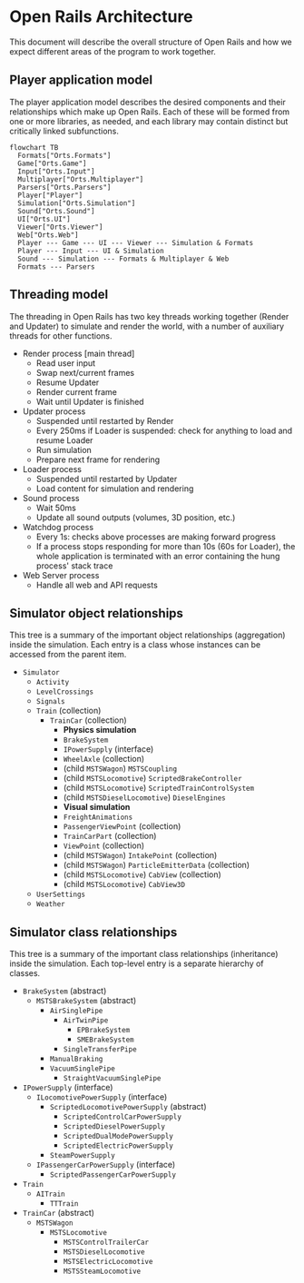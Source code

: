 # Open Rails Architecture

This document will describe the overall structure of Open Rails and how we expect different areas of the program to work together.

## Player application model

The player application model describes the desired components and their relationships which make up Open Rails. Each of these will be formed from one or more libraries, as needed, and each library may contain distinct but critically linked subfunctions.

```mermaid
flowchart TB
  Formats["Orts.Formats"]
  Game["Orts.Game"]
  Input["Orts.Input"]
  Multiplayer["Orts.Multiplayer"]
  Parsers["Orts.Parsers"]
  Player["Player"]
  Simulation["Orts.Simulation"]
  Sound["Orts.Sound"]
  UI["Orts.UI"]
  Viewer["Orts.Viewer"]
  Web["Orts.Web"]
  Player --- Game --- UI --- Viewer --- Simulation & Formats
  Player --- Input --- UI & Simulation
  Sound --- Simulation --- Formats & Multiplayer & Web
  Formats --- Parsers
```

## Threading model

The threading in Open Rails has two key threads working together (Render and Updater) to simulate and render the world, with a number of auxiliary threads for other functions.

- Render process [main thread]
  - Read user input
  - Swap next/current frames
  - Resume Updater
  - Render current frame
  - Wait until Updater is finished
- Updater process
  - Suspended until restarted by Render
  - Every 250ms if Loader is suspended: check for anything to load and resume Loader
  - Run simulation
  - Prepare next frame for rendering
- Loader process
  - Suspended until restarted by Updater
  - Load content for simulation and rendering
- Sound process
  - Wait 50ms
  - Update all sound outputs (volumes, 3D position, etc.)
- Watchdog process
  - Every 1s: checks above processes are making forward progress
  - If a process stops responding for more than 10s (60s for Loader), the whole application is terminated with an error containing the hung process' stack trace
- Web Server process
  - Handle all web and API requests

## Simulator object relationships

This tree is a summary of the important object relationships (aggregation) inside the simulation. Each entry is a class whose instances can be accessed from the parent item.

- `Simulator`
  - `Activity`
  - `LevelCrossings`
  - `Signals`
  - `Train` (collection)
    - `TrainCar` (collection)
      - **Physics simulation**
      - `BrakeSystem`
      - `IPowerSupply` (interface)
      - `WheelAxle` (collection)
      - (child `MSTSWagon`) `MSTSCoupling`
      - (child `MSTSLocomotive`) `ScriptedBrakeController`
      - (child `MSTSLocomotive`) `ScriptedTrainControlSystem`
      - (child `MSTSDieselLocomotive`) `DieselEngines`
      - **Visual simulation**
      - `FreightAnimations`
      - `PassengerViewPoint` (collection)
      - `TrainCarPart` (collection)
      - `ViewPoint` (collection)
      - (child `MSTSWagon`) `IntakePoint` (collection)
      - (child `MSTSWagon`) `ParticleEmitterData` (collection)
      - (child `MSTSLocomotive`) `CabView` (collection)
      - (child `MSTSLocomotive`) `CabView3D`
  - `UserSettings`
  - `Weather`

## Simulator class relationships

This tree is a summary of the important class relationships (inheritance) inside the simulation. Each top-level entry is a separate hierarchy of classes.

- `BrakeSystem` (abstract)
  - `MSTSBrakeSystem` (abstract)
    - `AirSinglePipe`
      - `AirTwinPipe`
        - `EPBrakeSystem`
        - `SMEBrakeSystem`
      - `SingleTransferPipe`
    - `ManualBraking`
    - `VacuumSinglePipe`
      - `StraightVacuumSinglePipe`
- `IPowerSupply` (interface)
  - `ILocomotivePowerSupply` (interface)
    - `ScriptedLocomotivePowerSupply` (abstract)
      - `ScriptedControlCarPowerSupply`
      - `ScriptedDieselPowerSupply`
      - `ScriptedDualModePowerSupply`
      - `ScriptedElectricPowerSupply`
    - `SteamPowerSupply`
  - `IPassengerCarPowerSupply` (interface)
    - `ScriptedPassengerCarPowerSupply`
- `Train`
  - `AITrain`
    - `TTTrain`
- `TrainCar` (abstract)
  - `MSTSWagon`
    - `MSTSLocomotive`
      - `MSTSControlTrailerCar`
      - `MSTSDieselLocomotive`
      - `MSTSElectricLocomotive`
      - `MSTSSteamLocomotive`
